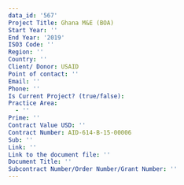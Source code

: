```yaml
---
data_id: '567'
Project Title: Ghana M&E (BOA)
Start Year: ''
End Year: '2019'
ISO3 Code: ''
Region: ''
Country: ''
Client/ Donor: USAID
Point of contact: ''
Email: ''
Phone: ''
Is Current Project? (true/false): 
Practice Area:
  - ''
Prime: ''
Contract Value USD: ''
Contract Number: AID-614-B-15-00006
Sub: ''
Link: ''
Link to the document file: ''
Document Title: ''
Subcontract Number/Order Number/Grant Number: ''
---
```


